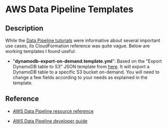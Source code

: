 # AWS Data Pipeline Templates


## Description

While the [Data Pipeline tutorials](https://docs.aws.amazon.com/datapipeline/latest/DeveloperGuide/dp-importexport-ddb-console-start2.html) were informative about several important use cases, its CloudFormation reference was quite vague. Below are working templates I found useful:

- "**dynamodb-export-on-demand.template.yml**": Based on the "Export DynamoDB table to S3" JSON template from [here](https://docs.aws.amazon.com/datapipeline/latest/DeveloperGuide/dp-importexport-ddb-console-start2.html). It will export a DynamoDB table to a specific S3 bucket on-demand. You will need to change a few fields according to your needs as explained in the template.


## Reference

- [AWS Data Pipeline resource reference](https://docs.aws.amazon.com/AWSCloudFormation/latest/UserGuide/aws-resource-datapipeline-pipeline.html)

- [AWS Data Pipeline developer guide](https://docs.aws.amazon.com/datapipeline/latest/DeveloperGuide/what-is-datapipeline.html)


